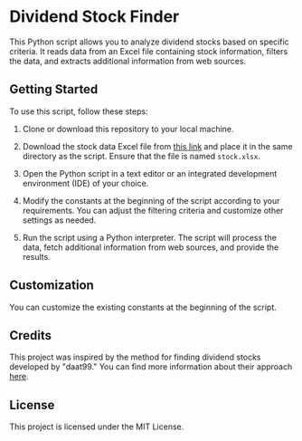 # Dividend Stock Finder

This Python script allows you to analyze dividend stocks based on specific criteria. It reads data from an Excel file containing stock information, filters the data, and extracts additional information from web sources.

## Getting Started

To use this script, follow these steps:

1. Clone or download this repository to your local machine.

2. Download the stock data Excel file from [this link](https://bit.ly/divchampsheet) and place it in the same directory as the script. Ensure that the file is named `stock.xlsx`.

3. Open the Python script in a text editor or an integrated development environment (IDE) of your choice.

4. Modify the constants at the beginning of the script according to your requirements. You can adjust the filtering criteria and customize other settings as needed.

5. Run the script using a Python interpreter. The script will process the data, fetch additional information from web sources, and provide the results.

## Customization

You can customize the existing constants at the beginning of the script.

## Credits

This project was inspired by the method for finding dividend stocks developed by "daat99." You can find more information about their approach [here](https://dividaat.com).

## License

This project is licensed under the MIT License.

